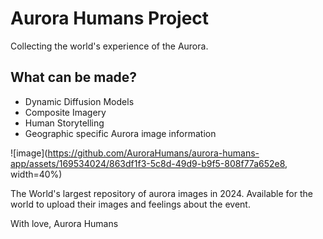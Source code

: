 # Aurora Humans Project 
Collecting the world's experience of the Aurora.

## What can be made?

- Dynamic Diffusion Models
- Composite Imagery
- Human Storytelling
- Geographic specific Aurora image information

![image](https://github.com/AuroraHumans/aurora-humans-app/assets/169534024/863df1f3-5c8d-49d9-b9f5-808f77a652e8, width=40%)


The World's largest repository of aurora images in 2024. Available for the world to upload their images and feelings about the event.



With love, Aurora Humans 

